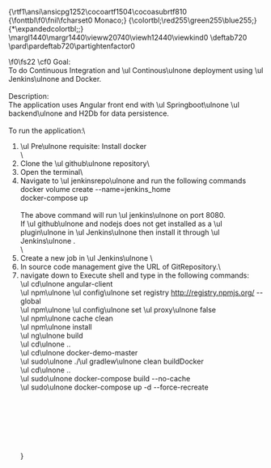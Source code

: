 {\rtf1\ansi\ansicpg1252\cocoartf1504\cocoasubrtf810
{\fonttbl\f0\fnil\fcharset0 Monaco;}
{\colortbl;\red255\green255\blue255;}
{\*\expandedcolortbl;;}
\margl1440\margr1440\vieww20740\viewh12440\viewkind0
\deftab720
\pard\pardeftab720\partightenfactor0

\f0\fs22 \cf0 Goal:\
To do Continuous  Integration and \ul Continous\ulnone  deployment using \ul Jenkins\ulnone  and Docker.\
\
Description:\
The application uses Angular front end with \ul Springboot\ulnone  \ul backend\ulnone  and H2Db for data persistence.\
\
To run the application:\
1. \ul Pre\ulnone  requisite: Install docker\
\
2. Clone the \ul github\ulnone  repository\
3. Open the terminal\
4. Navigate to \ul jenkinsrepo\ulnone  and run the following commands\
   docker volume create --name=jenkins_home\
   docker-compose up\
\
The above  command will run \ul jenkins\ulnone  on port 8080.\
If \ul github\ulnone  and nodejs does not get installed as a \ul plugin\ulnone  in \ul Jenkins\ulnone  then install it through \ul Jenkins\ulnone .\
\
6. Create a new job in \ul Jenkins\ulnone \
7. In source code management   give  the URL of GitRepository.\
8. navigate down to Execute shell and type in the following commands:\
	\ul cd\ulnone  angular-client\
	\ul npm\ulnone  \ul config\ulnone  set registry http://registry.npmjs.org/ --global	\
	\ul npm\ulnone  \ul config\ulnone  set \ul proxy\ulnone  false\
	\ul npm\ulnone  cache clean\
	\ul npm\ulnone  install\
	\ul ng\ulnone  build	\
	\ul cd\ulnone  ..\
	\ul cd\ulnone  docker-demo-master\
	\ul sudo\ulnone  ./\ul gradlew\ulnone  clean buildDocker	\
	\ul cd\ulnone  ..\
	\ul sudo\ulnone  docker-compose build --no-cache\
	\ul sudo\ulnone  docker-compose up -d --force-recreate\
	\
	\
\
\
\
\
\
}